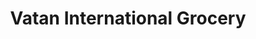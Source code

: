 ---
title: "Vatan International Grocery"
url: /marietta/vatan-international-grocery/
shop: Lebensmittel
---